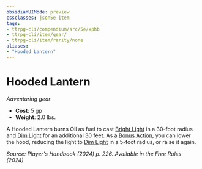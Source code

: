 ```yaml
---
obsidianUIMode: preview
cssclasses: json5e-item
tags:
- ttrpg-cli/compendium/src/5e/xphb
- ttrpg-cli/item/gear/
- ttrpg-cli/item/rarity/none
aliases: 
- "Hooded Lantern"
---
```

# Hooded Lantern
*Adventuring gear*  


- **Cost**: 5 gp
- **Weight**: 2.0 lbs.

A Hooded Lantern burns Oil as fuel to cast [Bright Light](3-Mechanics/CLI/rules/variant-rules/bright-light-xphb.md) in a 30-foot radius and [Dim Light](3-Mechanics/CLI/rules/variant-rules/dim-light-xphb.md) for an additional 30 feet. As a [Bonus Action](3-Mechanics/CLI/rules/variant-rules/bonus-action-xphb.md), you can lower the hood, reducing the light to [Dim Light](3-Mechanics/CLI/rules/variant-rules/dim-light-xphb.md) in a 5-foot radius, or raise it again.

*Source: Player's Handbook (2024) p. 226. Available in the Free Rules (2024)*